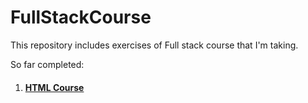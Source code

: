 # FullStackCourse
This repository includes exercises of Full stack course that I'm taking.

So far completed:

1. #### [HTML Course](https://github.com/MelAsAdaLovelace/FullStackCourse/tree/master/HTML-Course)
